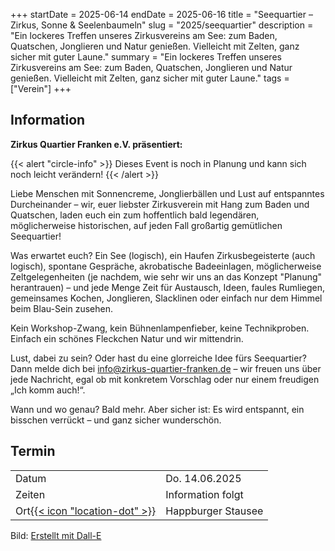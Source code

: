+++
startDate = 2025-06-14
endDate = 2025-06-16
title = "Seequartier – Zirkus, Sonne & Seelenbaumeln"
slug =  "2025/seequartier"
description = "Ein lockeres Treffen unseres Zirkusvereins am See: zum Baden, Quatschen, Jonglieren und Natur genießen. Vielleicht mit Zelten, ganz sicher mit guter Laune."
summary = "Ein lockeres Treffen unseres Zirkusvereins am See: zum Baden, Quatschen, Jonglieren und Natur genießen. Vielleicht mit Zelten, ganz sicher mit guter Laune."
tags = ["Verein"]
+++

## Information

**Zirkus Quartier Franken e.V. präsentiert:**  

{{< alert "circle-info" >}}
Dieses Event is noch in Planung und kann sich noch leicht verändern!
{{< /alert >}}

Liebe Menschen mit Sonnencreme, Jonglierbällen und Lust auf entspanntes Durcheinander –
wir, euer liebster Zirkusverein mit Hang zum Baden und Quatschen, laden euch ein zum hoffentlich bald legendären, möglicherweise historischen, auf jeden Fall großartig gemütlichen Seequartier!

Was erwartet euch?
Ein See (logisch), ein Haufen Zirkusbegeisterte (auch logisch), spontane Gespräche, akrobatische Badeeinlagen, möglicherweise Zeltgelegenheiten (je nachdem, wie sehr wir uns an das Konzept "Planung" herantrauen) – und jede Menge Zeit für Austausch, Ideen, faules Rumliegen, gemeinsames Kochen, Jonglieren, Slacklinen oder einfach nur dem Himmel beim Blau-Sein zusehen.

Kein Workshop-Zwang, kein Bühnenlampenfieber, keine Technikproben.
Einfach ein schönes Fleckchen Natur und wir mittendrin.

Lust, dabei zu sein? Oder hast du eine glorreiche Idee fürs Seequartier?
Dann melde dich bei info@zirkus-quartier-franken.de – wir freuen uns über jede Nachricht, egal ob mit konkretem Vorschlag oder nur einem freudigen „Ich komm auch!“.

Wann und wo genau? Bald mehr. Aber sicher ist:
Es wird entspannt, ein bisschen verrückt – und ganz sicher wunderschön.


## Termin
|||
|---|---|
|Datum|Do. 14.06.2025|
|Zeiten| Information folgt |
|Ort[{{< icon "location-dot" >}}](https://maps.app.goo.gl/G6vqz9k7XfhTGo569)|Happburger Stausee|


Bild: [Erstellt mit Dall-E](https://openai.com/index/dall-e-3/)